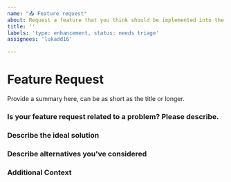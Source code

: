 ```yaml
---
name: "📤 Feature request"
about: Request a feature that you think should be implemented into the bot
title: ''
labels: 'type: enhancement, status: needs triage'
assignees: 'lukadd16'

---
```


# Feature Request

Provide a summary here, can be as short as the title or longer.

### Is your feature request related to a problem? Please describe.
<!-- A clear and concise description of what the problem is. Ex. I'm always frustrated when... -->

### Describe the ideal solution
<!-- A clear and concise description of what you want to happen. -->

### Describe alternatives you've considered
<!-- A clear and concise description of any alternative solutions or features you've considered. -->

### Additional Context
<!-- Add any context, screenshots, videos, etc. about the feature request here. -->
